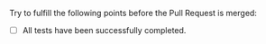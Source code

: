 Try to fulfill the following points before the Pull Request is merged:

- [ ] All tests have been successfully completed.

